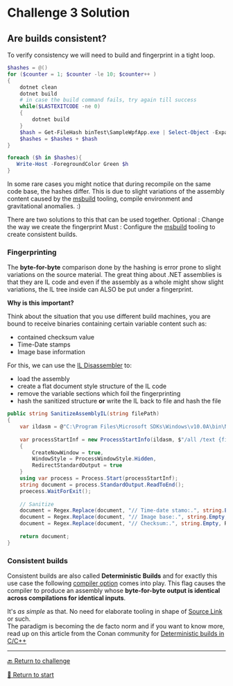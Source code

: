 # Challenge 3 Solution

## Are builds consistent?

To verify consistency we will need to build and fingerprint in a tight loop.

```powershell
$hashes = @()
for ($counter = 1; $counter -le 10; $counter++ )
{
	dotnet clean 
	dotnet build
	# in case the build command fails, try again till success
	while($LASTEXITCODE -ne 0)
	{
		dotnet build
	}
	$hash = Get-FileHash binTest\SampleWpfApp.exe | Select-Object -ExpandProperty Hash
	$hashes = $hashes + $hash
}

foreach ($h in $hashes){
   Write-Host -ForegroundColor Green $h
}
```

In some rare cases you might notice that during recompile on the same code base, the hashes differ.
This is due to slight variations of the assembly content caused by the [msbuild](https://docs.microsoft.com/en-us/visualstudio/msbuild/msbuild?view=vs-2022) tooling, compile environment and gravitational anomalies. :)

There are two solutions to this that can be used together.
Optional : Change the way we create the fingerprint
Must : Configure the [msbuild](https://docs.microsoft.com/en-us/visualstudio/msbuild/msbuild?view=vs-2022) tooling to create consistent builds.

### Fingerprinting

The **byte-for-byte** comparison done by the hashing is error prone to slight variations on the source material.
The great thing about .NET assemblies is that they are IL code and even if the assembly as a whole might show slight variations, the IL tree inside can ALSO be put under a fingerprint.

**Why is this important?**

Think about the situation that you use different build machines, you are bound to receive binaries containing certain variable content such as:
- contained checksum value
- Time-Date stamps
- Image base information

For this, we can use the [IL Disassembler](https://docs.microsoft.com/en-us/dotnet/framework/tools/ildasm-exe-il-disassembler) to:
- load the assembly
- create a flat document style structure of the IL code
- remove the variable sections which foil the fingerprinting
- hash the sanitized structure **or** write the IL back to file and hash the file

```csharp
public string SanitizeAssemblyIL(string filePath)
{
    var ildasm = @"C:\Program Files\Microsoft SDKs\Windows\v10.0A\bin\NETFX 4.8 Tools\ildasm.exe";
    
    var processStartInf = new ProcessStartInfo(ildasm, $"/all /text {filePath}")
    {
        CreateNowWindow = true,
        WindowStyle = ProcessWindowStyle.Hidden,
        RedirectStandardOutput = true
    }
    using var process = Process.Start(processStartInf);
    string document = process.StandardOutput.ReadToEnd();
    proecess.WaitForExit();
    
    // Sanitize
    document = Regex.Replace(document, "// Time-date stamo:.", string.Empty, RegexOptions.Compiled);
    document = Regex.Replace(document, "// Image base:.", string.Empty, RegexOptions.Compiled);
    document = Regex.Replace(document, "// Checksum:.", string.Empty, RegexOptions.Compiled);
    
    return document;
}
```

### Consistent builds

Consistent builds are also called **Deterministic Builds** and for exactly this use case the following [compiler option](hhttps://docs.microsoft.com/en-us/dotnet/csharp/language-reference/compiler-options/code-generation) comes into play.
This flag causes the compiler to produce an assembly whose **byte-for-byte output is identical across compilations for identical inputs**.

It's _as simple_ as that. No need for elaborate tooling in shape of [Source Link](https://github.com/clairernovotny/DeterministicBuilds) or such.  
The paradigm is becoming the de facto norm and if you want to know more, read up on this article from the Conan community for [Deterministic builds in C/C++](https://blog.conan.io/2019/09/02/Deterministic-builds-with-C-C++.html)

---------------------------------------
[🔙 Return to challenge](../challenge3.md)

[🚦 Return to start](../start.md)